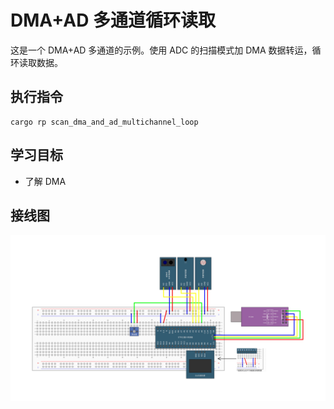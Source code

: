# DMA+AD 多通道循环读取

这是一个 DMA+AD 多通道的示例。使用 ADC 的扫描模式加 DMA 数据转运，循环读取数据。

## 执行指令

```shell
cargo rp scan_dma_and_ad_multichannel_loop
```

## 学习目标

- 了解 DMA

## 接线图

![](../../../images/wiring_diagram/8-2%20DMA+AD多通道.jpg)
